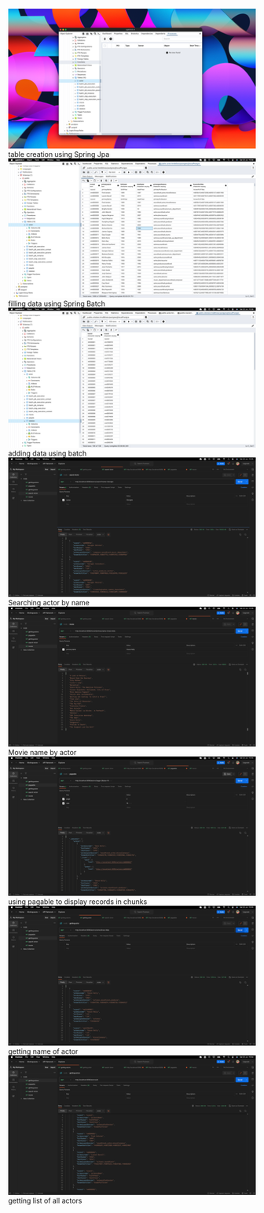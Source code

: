 <img src= "/src/main/resources/images/4.png">table creation using Spring Jpa</img>
<img src= "/src/main/resources/images/3.png">filling data using Spring Batch</img>
<img src= "/src/main/resources/images/1.png">adding data using batch</img>
<img src= "/src/main/resources/images/6.png">Searching actor by name</img>
<img src= "/src/main/resources/images/5.png">Movie name by actor</img>
<img src= "/src/main/resources/images/8.png">using pagable to display records in chunks</img>
<img src= "/src/main/resources/images/7.png">getting name of actor</img>
<img src= "/src/main/resources/images/9.png">getting list of all actors</img>